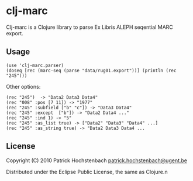 # clj-marc

Clj-marc is a Clojure library to parse Ex Libris ALEPH seqential MARC export.

## Usage

	(use 'clj-marc.parser)
	(doseq [rec (marc-seq (parse "data/rug01.export"))] (println (rec "245")))

Other options:

	(rec "245")  -> "Data2 Data3 Data4"
	(rec "008" :pos [7 11]) -> "1977"
	(rec "245" :subfield ["b" "c"]) -> "Data3 Data4"
	(rec "245" :except  ["b"]) -> "Data2 Data4 ..." 
	(rec "245" :ind 1) -> "5"
	(rec "245" :as_list true) -> ["Data2" "Data3" "Data4" ...]
	(rec "245" :as_string true) -> "Data2 Data3 Data4 ...

## License

Copyright (C) 2010 Patrick Hochstenbach <patrick.hochstenbach@ugent.be>

Distributed under the Eclipse Public License, the same as Clojure.n
